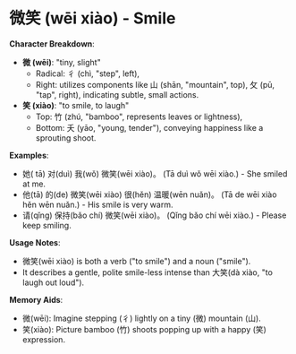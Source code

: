 # **微笑 (wēi xiào) - Smile**

**Character Breakdown**:  
- **微 (wēi)**: "tiny, slight"
  - Radical: 彳 (chì, "step", left),
  - Right: utilizes components like 山 (shān, "mountain", top), 攵 (pū, "tap", right), indicating subtle, small actions.  
- **笑 (xiào)**: "to smile, to laugh"
  - Top: 竹 (zhú, "bamboo", represents leaves or lightness),
  - Bottom: 夭 (yāo, "young, tender"), conveying happiness like a sprouting shoot.

**Examples**:  
- 她( tā) 对(duì) 我(wǒ) 微笑(wēi xiào)。 (Tā duì wǒ wēi xiào.) - She smiled at me.  
- 他(tā) 的(de) 微笑(wēi xiào) 很(hěn) 温暖(wēn nuǎn)。 (Tā de wēi xiào hěn wēn nuǎn.) - His smile is very warm.  
- 请(qǐng) 保持(bǎo chí) 微笑(wēi xiào)。 (Qǐng bǎo chí wēi xiào.) - Please keep smiling.

**Usage Notes**:  
- 微笑(wēi xiào) is both a verb ("to smile") and a noun ("smile").  
- It describes a gentle, polite smile-less intense than 大笑(dà xiào, "to laugh out loud").

**Memory Aids**:  
- 微(wēi): Imagine stepping (彳) lightly on a tiny (微) mountain (山).  
- 笑(xiào): Picture bamboo (竹) shoots popping up with a happy (笑) expression.